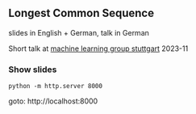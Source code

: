 ## Longest Common Sequence

slides in English + German, talk in German

Short talk at [machine learning group stuttgart](http://mlugs.de) 2023-11


### Show slides

```
python -m http.server 8000
```

goto: http://localhost:8000

